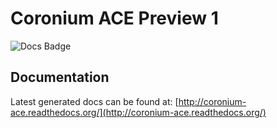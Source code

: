 # Coronium ACE Preview 1

![Docs Badge](http://arthur-oauth-plugin.readthedocs.org/?badge=latest)

## Documentation

Latest generated docs can be found at: [http://coronium-ace.readthedocs.org/](http://coronium-ace.readthedocs.org/)
